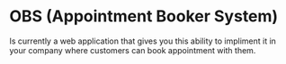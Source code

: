 # OBS (Appointment Booker System)

Is currently a web application that gives you this ability to impliment it in your company where customers can book appointment with them.
